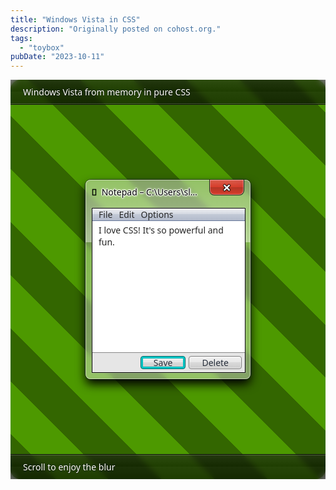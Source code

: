 ```yaml
---
title: "Windows Vista in CSS"
description: "Originally posted on cohost.org."
tags:
  - "toybox"
pubDate: "2023-10-11"
---
```


<div class="crime-frame">
  <div
    style="
      user-select: none;
      font-family: system-ui, sans-serif;
      background: repeating-linear-gradient(
          45deg,
          rgb(51, 102, 0) 0px,
          rgb(51, 102, 0) 60px,
          rgb(77, 153, 0) 60px,
          rgb(77, 153, 0) 120px
        )
        fixed;
      color: white;
      border-radius: 1rem;
    "
  >
    <div
      style="
        text-shadow: black 0px 0px 2px;
        backdrop-filter: blur(4px);
        background: linear-gradient(
          rgba(26, 26, 26, 0.6),
          rgba(0, 0, 0, 0.6) 50%,
          rgba(13, 13, 13, 0.6) 50%,
          rgba(0, 0, 0, 0.6)
        );
        padding: 10px 20px;
        border-bottom: 1px solid rgba(0, 0, 0, 0.8);
        box-shadow: rgba(255, 255, 255, 0.2) 0px -1px 0px 0px inset;
      "
    >
      Windows Vista from memory in pure CSS
    </div>
    <div
      style="
        margin: 3vmax;
        border-radius: 8px;
        box-shadow: rgba(255, 255, 255, 0.5) 0px 0px 0px 1px inset,
          rgba(0, 0, 0, 0.5) 0px 0px 0px 1px, black 0px 8px 16px;
        backdrop-filter: blur(4px);
        background: linear-gradient(
          rgba(255, 255, 255, 0.4),
          rgba(255, 255, 255, 0.6) 100px,
          rgba(255, 255, 255, 0.3) 100px,
          rgba(255, 255, 255, 0.4)
        );
        display: flex;
        flex-direction: column;
        padding: 10px;
      "
    >
      <div
        style="
          display: flex;
          padding-bottom: 10px;
          color: rgb(0, 0, 0);
          text-shadow: white 0px 1px 2px, white 0px -1px 2px, white 1px 0px 2px,
            white -1px 0px 2px, white 0px 0px 2px, white 0px 0px 4px;
        "
      >
        <div
          style="
            overflow: hidden;
            text-overflow: ellipsis;
            white-space: nowrap;
            padding-right: 1rem;
          "
        >
          <span
            style="
              text-shadow: black 0px 0px 1px, black 0px 0px 1px,
                black 0px 0px 1px;
            "
            >📝</span
          >&nbsp;&nbsp;Notepad – C:\Users\slime\Desktop\example.txt
        </div>
        <div style="flex: 1 1 auto"></div>
        <div
          style="
            color: white;
            background: linear-gradient(
                rgba(235, 71, 71, 0.8),
                rgba(230, 26, 26, 0.8) 50%,
                rgba(184, 20, 20, 0.8) 50%,
                rgba(230, 26, 26, 0.8)
              )
              padding-box;
            font-weight: bold;
            padding: 0px 20px;
            position: relative;
            top: -10px;
            border-radius: 0px 0px 8px 8px;
            font-size: 24px;
            line-height: 1;
            border-width: 0px 1px 1px;
            border-style: none solid solid;
            border-color: currentcolor rgba(0, 0, 0, 0.8) rgba(0, 0, 0, 0.8);
            border-image: none;
            box-shadow: rgba(255, 255, 255, 0.4) 0px 0px 0px 1px inset;
            text-shadow: black 0px 1px 1px, black 0px -1px 1px,
              black 1px 0px 1px, black -1px 0px 1px;
          "
        >
          ×
        </div>
      </div>
      <div
        style="
          width: 100%;
          height: 100%;
          background: rgb(230, 230, 230);
          color: rgb(38, 38, 38);
          box-shadow: rgba(255, 255, 255, 0.2) 0px 0px 0px 1px;
          border-radius: 0.5px;
          border: 1px solid rgb(0, 0, 0);
          display: flex;
          flex-direction: column;
          justify-content: space-between;
          align-items: stretch;
        "
      >
        <div
          style="
            flex-wrap: wrap;
            display: flex;
            gap: 10px;
            padding: 0px 10px;
            background: linear-gradient(
              rgb(240, 241, 245),
              rgb(209, 214, 224) 50%,
              rgb(194, 201, 214) 50%,
              rgb(179, 187, 204)
            );
            border-bottom: 1px solid rgb(102, 119, 153);
          "
        >
          <div>File</div>
          <div>Edit</div>
          <div>Options</div>
        </div>
        <div
          style="
            background: white;
            padding: 5px 10px;
            min-height: 200px;
            border-bottom: 1px solid rgb(136, 136, 136);
            flex: 1 1 auto;
          "
        >
          I love CSS! It's so powerful and fun.
        </div>
        <div
          style="
            display: flex;
            flex-wrap: wrap;
            justify-content: end;
            gap: 5px;
            padding: 5px;
          "
        >
          <div
            style="
              background: linear-gradient(
                rgb(242, 242, 242),
                rgb(230, 230, 230) 50%,
                rgb(217, 217, 217) 50%,
                rgb(204, 204, 204)
              );
              border: 1px solid rgb(0, 102, 102);
              color: rgb(41, 48, 61);
              padding: 0px 20px;
              border-radius: 4px;
              box-shadow: rgb(0, 204, 204) 0px 0px 0px 2px inset,
                rgb(0, 179, 179) 0px 0px 0px 3px inset;
            "
          >
            Save
          </div>
          <div
            style="
              background: linear-gradient(
                rgb(242, 242, 242),
                rgb(230, 230, 230) 50%,
                rgb(217, 217, 217) 50%,
                rgb(204, 204, 204)
              );
              box-shadow: rgba(255, 255, 255, 0.5) 0px 0px 0px 1px inset;
              border: 1px solid rgb(128, 128, 128);
              color: rgb(41, 48, 61);
              padding: 0px 20px;
              border-radius: 4px;
            "
          >
            Delete
          </div>
        </div>
      </div>
    </div>
    <div
      style="
        text-shadow: black 0px 0px 2px;
        backdrop-filter: blur(4px);
        background: linear-gradient(
          rgba(26, 26, 26, 0.6),
          rgba(0, 0, 0, 0.6) 50%,
          rgba(13, 13, 13, 0.6) 50%,
          rgba(0, 0, 0, 0.6)
        );
        padding: 10px 20px;
        border-top: 1px solid rgba(0, 0, 0, 0.8);
        box-shadow: rgba(255, 255, 255, 0.2) 0px 1px 0px 0px inset;
      "
    >
      Scroll to enjoy the blur
    </div>
  </div>
</div>
